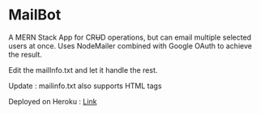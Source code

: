 # MailBot

A MERN Stack App for CR~~U~~D operations, but can email multiple selected users at once. Uses NodeMailer combined with Google OAuth to achieve the result.

Edit the mailInfo.txt and let it handle the rest. 

Update : mailinfo.txt also supports HTML tags

Deployed on Heroku : [Link](https://aryans-mern-project.herokuapp.com/)
